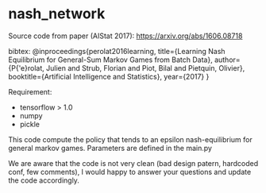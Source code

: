 # nash_network

Source code from paper (AIStat 2017):
https://arxiv.org/abs/1606.08718


bibtex:
@inproceedings{perolat2016learning,
  title={Learning Nash Equilibrium for General-Sum Markov Games from Batch Data},
  author={P{\'e}rolat, Julien and Strub, Florian and Piot, Bilal and Pietquin, Olivier},
  booktitle={Artificial Intelligence and Statistics},
  year={2017}
}




Requirement:
 - tensorflow > 1.0
 - numpy
 - pickle


This code compute the policy that tends to an epsilon nash-equilibrium for general markov games.
Parameters are defined in the main.py

We are aware that the code is not very clean (bad design patern, hardcoded conf, few comments), I would happy to answer your questions and update the code accordingly.



 

